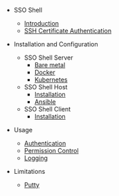 <!-- docs/_sidebar.md -->

- SSO Shell
  - [Introduction](about/about.md)
  - [SSH Certificate Authentication](about/ssh-cert-authentication.md)

- Installation and Configuration
  - SSO Shell Server
    - [Bare metal](install/server/bare.md)
    - [Docker](install/server/docker.md)
    - [Kubernetes](install/server/kubernetes.md)
  - SSO Shell Host
    - [Installation](install/host/install.md)
    - [Ansible](install/host/ansible.md)
  - SSO Shell Client
    - [Installation](install/client/install.md)
  

- Usage
  - [Authentication](usage/authentication.md)
  - [Permission Control](usage/permissions.md)
  - [Logging](usage/logging.md)

- Limitations
  - [Putty](limitations/putty.md)
